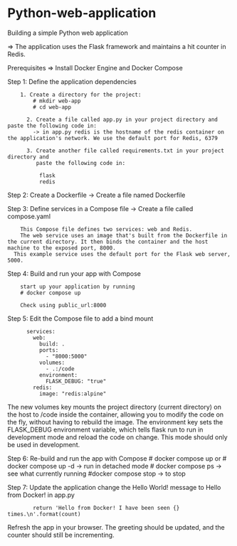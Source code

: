# Python-web-application
Building a simple Python web application

=> The application uses the Flask framework and maintains a hit counter in Redis.

Prerequisites
=> Install Docker Engine and Docker Compose

Step 1: Define the application dependencies

	    1. Create a directory for the project:
			# mkdir web-app
			# cd web-app
			
		  2. Create a file called app.py in your project directory and paste the following code in:
			-> in app.py redis is the hostname of the redis container on the application's network. We use the default port for Redis, 6379
			
		  3. Create another file called requirements.txt in your project directory and 
		     paste the following code in:
		
			  flask
			  redis
			
Step 2: Create a Dockerfile
  		-> Create a file named Dockerfile

Step 3: Define services in a Compose file
		  -> Create a file called compose.yaml
		
    	This Compose file defines two services: web and Redis.
    	The web service uses an image that's built from the Dockerfile in the current directory. It then binds the container and the host machine to the exposed port, 8000. 
      This example service uses the default port for the Flask web server, 5000.
	
 Step 4: Build and run your app with Compose

		start up your application by running 
		# docker compose up
				
		Check using public_url:8000
		
Step 5: Edit the Compose file to add a bind mount

          services:
            web:
              build: .
              ports:
                - "8000:5000"
              volumes:
                - .:/code
              environment:
                FLASK_DEBUG: "true"
            redis:
              image: "redis:alpine"
	
	
The new volumes key mounts the project directory (current directory) on the host to /code inside the container, allowing you to modify the code on the fly, without having to rebuild the image. The environment key sets the FLASK_DEBUG environment variable, which tells flask run to run in development mode and reload the code on change. This mode should only be used in development.
	
Step 6: Re-build and run the app with Compose
    		# docker compose up
        or 
    		# docker compose up -d   -> run in detached mode
    		# docker compose ps      -> see what currently running
    		#docker compose stop    -> to stop
		
Step 7: Update the application
		    change the Hello World! message to Hello from Docker! in app.py
		
		    return 'Hello from Docker! I have been seen {} times.\n'.format(count)

Refresh the app in your browser. The greeting should be updated, and the counter should still be incrementing.

